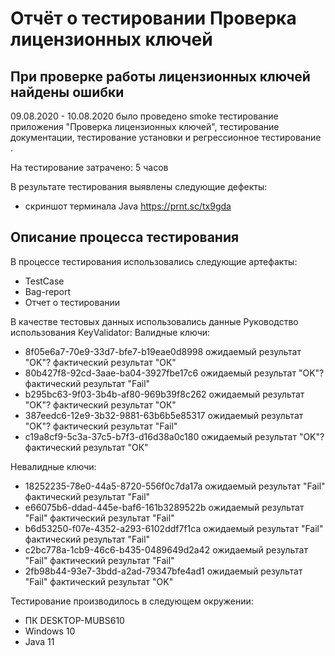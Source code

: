 # Отчёт о тестировании Проверка лицензионных ключей

## При проверке работы лицензионных ключей найдены ошибки

09.08.2020 - 10.08.2020 было проведено smoke тестирование приложения "Проверка лицензионных ключей", тестирование документации, тестирование установки и регрессионное тестирование .

На тестирование затрачено: 5 часов

В результате тестирования выявлены следующие дефекты:
*   скриншот терминала Java https://prnt.sc/tx9gda

## Описание процесса тестирования

В процессе тестирования использовались следующие артефакты:
* TestCase 
* Bag-report
* Отчет о тестировании



В качестве тестовых данных использовались данные Руководство использования KeyValidator:
 Валидные ключи:

* 8f05e6a7-70e9-33d7-bfe7-b19eae0d8998  ожидаемый результат  "OK"? фактический результат "ОК"
* 80b427f8-92cd-3aae-ba04-3927fbe17c6   ожидаемый результат  "OK"? фактический результат "Fail"
* b295bc63-9f03-3b4b-af80-969b39f8c262  ожидаемый результат  "OK"? фактический результат "ОК"
* 387eedc6-12e9-3b32-9881-63b6b5e85317  ожидаемый результат  "OK"? фактический результат "Fail"
* c19a8cf9-5c3a-37c5-b7f3-d16d38a0c180  ожидаемый результат  "OK"? фактический результат "ОК"

 Невалидные ключи:

* 18252235-78e0-44a5-8720-556f0c7da17a ожидаемый результат "Fail" фактический результат "Fail"
*  e66075b6-ddad-445e-baf6-161b3289522b ожидаемый результат "Fail" фактический результат "Fail"
* b6d53250-f07e-4352-a293-6102ddf7f1ca ожидаемый результат "Fail" фактический результат "Fail"
* c2bc778a-1cb9-46c6-b435-0489649d2a42 ожидаемый результат "Fail" фактический результат "Fail"
* 2fb98b44-93e7-3bdd-a2ad-79347bfe4ad1 ожидаемый результат "Fail" фактический результат "OK"
 

Тестирование производилось в следующем окружении:
*  ПК DESKTOP-MUBS610  
* Windows 10 
*  Java 11
